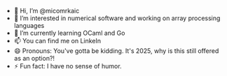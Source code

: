 - 👋 Hi, I’m @micomrkaic
- 👀 I’m interested in numerical software and working on array processing languages
- 🌱 I’m currently learning OCaml and Go
- 📫 You can find me on LinkeIn
- 😄 Pronouns: You've gotta be kidding. It's 2025, why is this still offered as an option?!
- ⚡ Fun fact: I have no sense of humor. 

<!---
micomrkaic/micomrkaic is a ✨ special ✨ repository because its `README.md` (this file) appears on your GitHub profile.
You can click the Preview link to take a look at your changes.
--->
